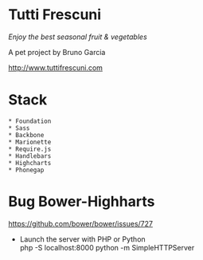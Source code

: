 Tutti Frescuni
==============

*Enjoy the best seasonal fruit &amp; vegetables*

A pet project by Bruno Garcia

http://www.tuttifrescuni.com

# Stack
	* Foundation
	* Sass
	* Backbone
	* Marionette
	* Require.js
	* Handlebars
	* Highcharts
	* Phonegap

# Bug Bower-Highharts
  https://github.com/bower/bower/issues/727

* Launch the server with PHP or Python	
	php -S localhost:8000
	python -m SimpleHTTPServer

